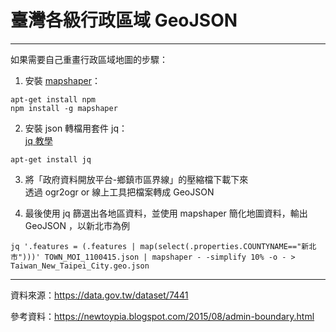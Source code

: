 # 臺灣各級行政區域 GeoJSON

---

如果需要自己重畫行政區域地圖的步驟：
1. 安裝 [mapshaper](https://github.com/mbloch/mapshaper)： 
``` bash=
apt-get install npm
npm install -g mapshaper
```

2. 安裝 json 轉檔用套件 jq： <br> [jq 教學](https://newtoypia.blogspot.com/2015/03/json-jq.html)
``` bash=
apt-get install jq
```

3. 將「政府資料開放平台-鄉鎮市區界線」的壓縮檔下載下來 <br> 透過 ogr2ogr or 線上工具把檔案轉成 GeoJSON


4. 最後使用 jq 篩選出各地區資料，並使用 mapshaper 簡化地圖資料，輸出 GeoJSON ，以新北市為例
``` bash=
jq '.features = (.features | map(select(.properties.COUNTYNAME=="新北市")))' TOWN_MOI_1100415.json | mapshaper - -simplify 10% -o - > Taiwan_New_Taipei_City.geo.json
```

---

資料來源：https://data.gov.tw/dataset/7441

參考資料：https://newtoypia.blogspot.com/2015/08/admin-boundary.html


